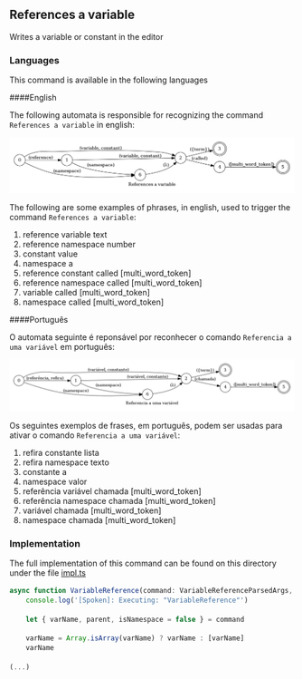 ## References a variable

Writes a variable or constant in the editor

### Languages

This command is available in the following languages

####English

The following automata is responsible for recognizing the command `References a variable` in english:

![English](phrase_en-US.png)

The following are some examples of phrases, in english, used to trigger the command `References a variable`:

1. reference variable text
2. reference namespace number
3. constant value
4. namespace a
5. reference constant called [multi_word_token]
6. reference namespace called [multi_word_token]
7. variable called [multi_word_token]
8. namespace called [multi_word_token]

####Português

O automata seguinte é reponsável por reconhecer o comando `Referencia a uma variável` em português:

![Português](phrase_pt-BR.png)

Os seguintes exemplos de frases, em português, podem ser usadas para ativar o comando `Referencia a uma variável`:

1. refira constante lista
2. refira namespace texto
3. constante a
4. namespace valor
5. referência variável chamada [multi_word_token]
6. referência namespace chamada [multi_word_token]
7. variável chamada [multi_word_token]
8. namespace chamada [multi_word_token]

### Implementation

The full implementation of this command can be found on this directory under the file [impl.ts](impl.ts)

```typescript
async function VariableReference(command: VariableReferenceParsedArgs, editor: Editor, context: {}) {
    console.log('[Spoken]: Executing: "VariableReference"')

    let { varName, parent, isNamespace = false } = command

    varName = Array.isArray(varName) ? varName : [varName]
    varName 

(...)
```